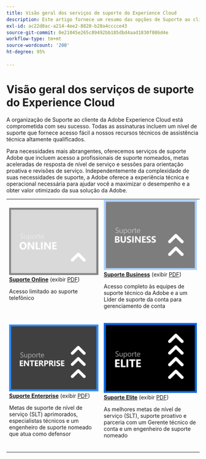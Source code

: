 ```yaml
---
title: Visão geral dos serviços de suporte do Experience Cloud
description: Este artigo fornece um resumo das opções de Suporte ao cliente da Adobe Experience Cloud. Essas opções incluem os planos Online, Business, Enterprise e Elite.
exl-id: ac22d8ac-a214-4ee2-8828-b28a4cccce43
source-git-commit: 0e21045e265c89492bb185dbd4aad1830f086d4e
workflow-type: tm+mt
source-wordcount: '200'
ht-degree: 95%

---
```


# Visão geral dos serviços de suporte do Experience Cloud

A organização de Suporte ao cliente da Adobe Experience Cloud está comprometida com seu sucesso. Todas as assinaturas incluem um nível de suporte que fornece acesso fácil a nossos recursos técnicos de assistência técnica altamente qualificados.

Para necessidades mais abrangentes, oferecemos serviços de suporte Adobe que incluem acesso a profissionais de suporte nomeados, metas aceleradas de resposta de nível de serviço e sessões para orientação proativa e revisões de serviço. Independentemente da complexidade de suas necessidades de suporte, a Adobe oferece a experiência técnica e operacional necessária para ajudar você a maximizar o desempenho e a obter valor otimizado da sua solução da Adobe.

<table style="table-layout:fixed">
<tr>
  <td>
    <a href="online.md">
    <img alt="Online" src="assets/OnlineSupportThumbnail.png"/>
    </a>
    <div>
    <a href="online.md"><strong>Suporte Online</strong></a> (exibir <a href="assets/OnlineSupportDatasheet.pdf" target="_blank">PDF</a>)
    </div>
    <p>Acesso limitado ao suporte telefônico</p>
    <br>
  </td>
  <td>
    <a href="business.md">
      <img alt="Business" src="assets/BusinessSupportThumbnail.png">
    </a>
    <div>
    <a href="business.md"><strong>Suporte Business</strong></a> (exibir <a href="assets/BusinessSupportDatasheet.pdf" target="_blank">PDF</a>)
    </div>
    <p>Acesso completo às equipes de suporte técnico da Adobe e a um Líder de suporte da conta para gerenciamento de conta</p>
    <br>
  </td>
</tr>
<tr>
  <td>
    <a href="enterprise.md">
    <img alt="Enterprise" src="assets/EnterpriseSupportThumbnail.png"/>
    </a>
    <div>
    <a href="enterprise.md"><strong>Suporte Enterprise</strong></a> (exibir <a href="assets/EnterpriseSupportDatasheet.pdf" target="_blank">PDF</a>)
    </div>
    <p>Metas de suporte de nível de serviço (SLT) aprimorados, especialistas técnicos e um engenheiro de suporte nomeado que atua como defensor</p>
    <br>
  </td>
  <td>
    <a href="elite.md">
      <img alt="Elite" src="assets/EliteSupportThumbnail.png">
    </a>
    <div>
    <a href="elite.md"><strong>Suporte Elite</strong></a> (exibir <a href="assets/EliteSupportDatasheet.pdf" target="_blank">PDF</a>)
    </div>
    <p>As melhores metas de nível de serviço (SLT), suporte proativo e parceria com um Gerente técnico de conta e um engenheiro de suporte nomeado</p>
    <br>
  </td>
</tr>
</table>

